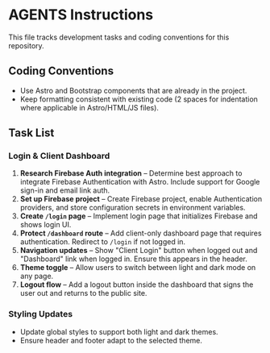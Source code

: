 # AGENTS Instructions

This file tracks development tasks and coding conventions for this repository.

## Coding Conventions
- Use Astro and Bootstrap components that are already in the project.
- Keep formatting consistent with existing code (2 spaces for indentation where applicable in Astro/HTML/JS files).

## Task List

### Login & Client Dashboard
1. **Research Firebase Auth integration** – Determine best approach to integrate Firebase Authentication with Astro. Include support for Google sign-in and email link auth.
2. **Set up Firebase project** – Create Firebase project, enable Authentication providers, and store configuration secrets in environment variables.
3. **Create `/login` page** – Implement login page that initializes Firebase and shows login UI.
4. **Protect `/dashboard` route** – Add client-only dashboard page that requires authentication. Redirect to `/login` if not logged in.
5. **Navigation updates** – Show "Client Login" button when logged out and "Dashboard" link when logged in. Ensure this appears in the header.
6. **Theme toggle** – Allow users to switch between light and dark mode on any page.
7. **Logout flow** – Add a logout button inside the dashboard that signs the user out and returns to the public site.

### Styling Updates
- Update global styles to support both light and dark themes.
- Ensure header and footer adapt to the selected theme.

